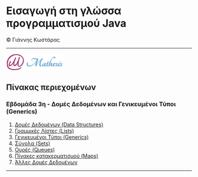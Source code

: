 # Εισαγωγή στη γλώσσα προγραμματισμού Java 
© Γιάννης Κωστάρας

---

[![Mathesis](../../assets/mathesis.png)](http://mathesis.cup.gr)

## Πίνακας περιεχομένων
### Εβδομάδα 3η - Δομές Δεδομένων και Γενικευμένοι Τύποι (Generics)
1. [Δομές Δεδομένων (Data Structures)](Week3/3.1-DataStructures/README.md) 
2. [Γραμμικές Λίστες (Lists)](Week3/3.2-Lists/README.md) 
3. [Γενικευμένοι Τύποι (Generics)](Week3/3.3-Generics/README.md) 
4. [Σύνολα (Sets)](Week3/3.4-Sets/README.md) 
5. [Ουρές (Queues)](Week3/3.5-Queues/README.md) 
6. [Πίνακες κατακερματισμού (Maps)](Week3/3.6-Maps/README.md) 
7. [Άλλες Δομές Δεδομένων](Week3/3.7-OtherCollections/README.md) 
---